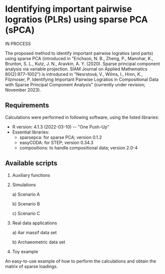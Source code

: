 # Identifying important pairwise logratios (PLRs) using sparse PCA (sPCA)

IN PROCESS

The proposed method to identify important pairwise logratios (and parts) using sparse PCA (introduced in "Erichson, N. B., Zheng, P., Manohar, K., Brunton, S. L., Kutz, J. N., Aravkin, A. Y. (2020). Sparse principal component analysis via variable projection. SIAM Journal on Applied Mathematics 80(2):977–1002") is introduced in "Nesrstová, V., Wilms, I., Hron, K., Filzmoser, P. Identifying Important Pairwise Logratios in Compositional Data with Sparse Principal Component Analysis" (currently under revision; November 2023).

## Requirements
Calculations were performed in following software, using the listed libraries:
- R version: 4.1.3 (2022-03-10) -- "One Push-Up"
- Essential libraries:
    - sparsepca: for sparse PCA; version 0.1.2
    - easyCODA: for STEP; version 0.34.3
    - compositions: to handle compositional data; version 2.0-4

## Available scripts
1. Auxiliary functions
2. Simulations

   a) Scenario A

   b) Scenario B

   c) Scenario C
4. Real data applications

   a) Aar massif data set

   b) Archaeometric data set
6. Toy example

An easy-to-use example of how to perform the calculations and obtain the matrix of sparse loadings.
